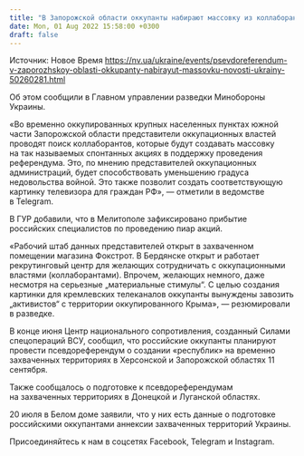 ```yaml
---
title: "В Запорожской области оккупанты набирают массовку из коллаборантов для «акций в поддержку референдума» — украинская разведка"
date: Mon, 01 Aug 2022 15:58:00 +0300
draft: false
---
```

Источник: Новое Время https://nv.ua/ukraine/events/psevdoreferendum-v-zaporozhskoy-oblasti-okkupanty-nabirayut-massovku-novosti-ukrainy-50260281.html


 Об этом сообщили в Главном управлении разведки Минобороны Украины.

«Во временно оккупированных крупных населенных пунктах южной части Запорожской области представители оккупационных властей проводят поиск коллаборантов, которые будут создавать массовку на так называемых спонтанных акциях в поддержку проведения референдума. Это, по мнению представителей оккупационных администраций, будет способствовать уменьшению градуса недовольства войной. Это также позволит создать соответствующую картинку телевизора для граждан РФ», — отметили в ведомстве в Telegram.

В ГУР добавили, что в Мелитополе зафиксировано прибытие российских специалистов по проведению пиар акций.

«Рабочий штаб данных представителей открыт в захваченном помещении магазина Фокстрот. В Бердянске открыт и работает рекрутинговый центр для желающих сотрудничать с оккупационными властями (коллаборантами). Впрочем, желающих немного, даже несмотря на серьезные „материальные стимулы“. С целью создания картинки для кремлевских телеканалов оккупанты вынуждены завозить „активистов“ с территории оккупированного Крыма», — резюмировали в разведке.

В конце июня Центр национального сопротивления, созданный Силами спецопераций ВСУ, сообщил, что российские оккупанты планируют провести псевдореферендум о создании «республик» на временно захваченных территориях в Херсонской и Запорожской областях 11 сентября.

Также сообщалось о подготовке к псевдореферендумам на захваченных территориях в Донецкой и Луганской областях.

20 июля в Белом доме заявили, что у них есть данные о подготовке российскими оккупантами аннексии захваченных территорий Украины.

Присоединяйтесь к нам в соцсетях Facebook, Telegram и Instagram.
